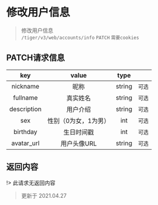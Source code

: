 # 修改用户信息

> 修改用户信息  
> `/tiger/v3/web/accounts/info` `PATCH` `需要cookies`  


## PATCH请求信息
|     key     |        value         |  type  |        |
| :---------: | :------------------: | :----: | :----: |
|  nickname   |         昵称         | string | `可选` |
|  fullname   |       真实姓名       | string | `可选` |
| description |       用户介绍       | string | `可选` |
|     sex     | 性别（0为女，1为男） |  int   | `可选` |
|  birthday   |      生日时间戳      |  int   | `可选` |
| avatar_url  |     用户头像URL      | string | `可选` |


## 返回内容
!> 此请求无返回内容


> 更新于 2021.04.27